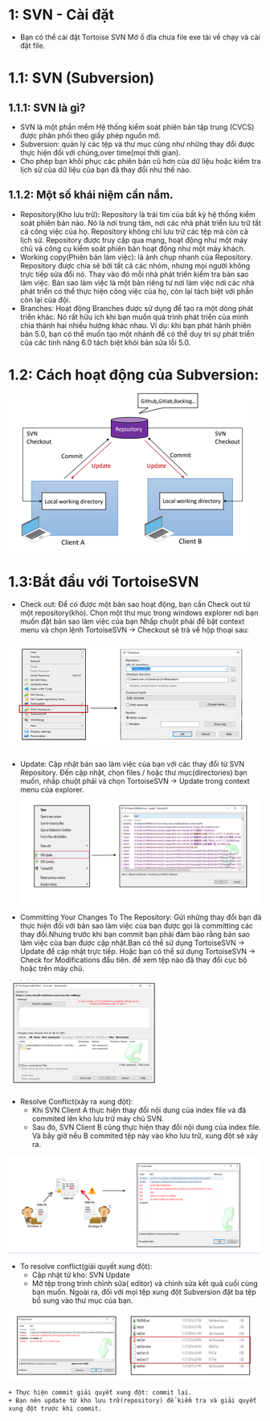 # 1: SVN - Cài đặt
- Bạn có thể cài đặt Tortoise SVN
  Mở ổ đĩa chưa file exe tài về chạy và cài đặt file.
# 1.1: SVN (Subversion)
## 1.1.1: SVN là gì?
  - SVN là một phần mềm Hệ thống kiểm soát phiên bản tập trung (CVCS) được phân phối theo giấy phép nguồn mở.
  - Subversion:  quản lý các tệp và thư mục cũng như những thay đổi được thực hiện đối với chúng,over time(mọi thời gian).
  - Cho phép bạn khôi phục các phiên bản cũ hơn của dữ liệu hoặc kiểm tra lịch sử của dữ liệu của bạn đã thay đổi như thế nào.
## 1.1.2: Một số khái niệm cần nắm.
  - Repository(Kho lưu trữ): Repository là trái tim của bất kỳ hệ thống kiểm soát phiên bản nào. Nó là nơi trung tâm, nơi các nhà phát triển lưu trữ tất cả công việc của họ. Repository không chỉ lưu trữ các tệp mà còn cả lịch sử. Repository được truy cập qua mạng, hoạt động như một máy chủ và công cụ kiểm soát phiên bản hoạt động như một máy khách.
  - Working copy(Phiên bản làm việc): là ảnh chụp nhanh của Repository. Repository được chia sẻ bởi tất cả các nhóm, nhưng mọi người không trực tiếp sửa đổi nó. Thay vào đó mỗi nhà phát triển kiểm tra bản sao làm việc. Bản sao làm việc là một bản riêng tư nơi làm việc nơi các nhà phát triển có thể thực hiện công việc của họ, còn lại tách biệt với phần còn lại của đội.
  - Branches: Hoạt động Branches được sử dụng để tạo ra một dòng phát triển khác. Nó rất hữu ích khi bạn muốn quá trình phát triển của mình chia thành hai nhiều hướng khác nhau. Ví dụ: khi bạn phát hành phiên bản 5.0, bạn có thể muốn tạo một nhánh để có thể duy trì sự phát triển của các tính năng 6.0 tách biệt khỏi bản sửa lỗi 5.0.
# 1.2: Cách hoạt động của Subversion:
![VMWare](SVN(Subversion).PNG)
# 1.3:Bắt đầu với TortoiseSVN
  - Check out: Để có được một bản sao hoạt động, bạn cần Check out từ một repository(kho). Chọn một thư mục trong windows explorer nơi bạn muốn đặt bản sao làm việc của bạn Nhấp chuột phải để bật context menu và chọn lệnh TortoiseSVN → Checkout sẽ trả về hộp thoại sau:
  
![VMWare](dialog.PNG)

  - Update: Cập nhật bản sao làm việc của bạn với các thay đổi từ SVN Repository. Đến
cập nhật, chọn files / hoặc thư mục(directories) bạn muốn, nhấp chuột phải và chọn
TortoiseSVN → Update trong context menu của explorer.
![VMWare](updateSVN.PNG)

  - Committing Your Changes To The Repository: Gửi những thay đổi bạn đã thực hiện đối với bản sao làm việc của bạn được gọi là committing các thay đổi.Nhưng trước khi bạn commit bạn phải đảm bảo rằng bản sao làm việc của bạn được cập nhật.Bạn có thể sử dụng TortoiseSVN → Update để cập nhật trực tiếp. Hoặc bạn có thể sử dụng TortoiseSVN →  Check for Modifications đầu tiên. để xem tệp nào đã thay đổi cục bộ hoặc trên máy chủ.

![VMWare](Committing.PNG)

  - Resolve Conflict(xảy ra xung đột): 
      + Khi SVN Client A thực hiện thay đổi nội dung của  index file và đã commited lên kho lưu trữ máy chủ SVN.
      + Sau đó, SVN Client B cũng thực hiện thay đổi nội dung của index file. Và bây giờ nếu B commited tệp này vào kho lưu trữ, xung đột sẽ xảy ra.

![VMWare](Resolve.PNG)

  - To resolve conflict(giải quyết xung đột):
    +  Cập nhật từ kho: SVN Update
    +  Mở tệp trong trình chỉnh sửa( editor) và chỉnh sửa kết quả cuối cùng bạn muốn. Ngoài ra, đối với mọi tệp xung đột Subversion đặt ba tệp bổ sung vào thư mục của bạn.

![VMWare](resolveConflict.PNG)

    + Thực hiện commit giải quyết xung đột: commit lại.
    + Bạn nên update từ kho lưu trữ(repository) để kiểm tra và giải quyết xung đột trước khi commit.

